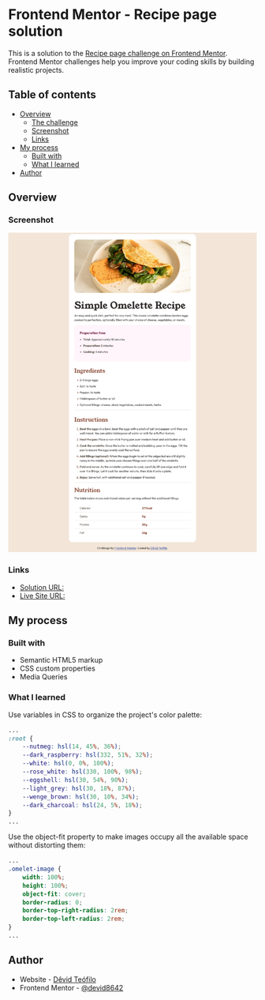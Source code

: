 # Frontend Mentor - Recipe page solution

This is a solution to the [Recipe page challenge on Frontend Mentor](https://www.frontendmentor.io/challenges/recipe-page-KiTsR8QQKm). Frontend Mentor challenges help you improve your coding skills by building realistic projects. 

## Table of contents

- [Overview](#overview)
  - [The challenge](#the-challenge)
  - [Screenshot](#screenshot)
  - [Links](#links)
- [My process](#my-process)
  - [Built with](#built-with)
  - [What I learned](#what-i-learned)
- [Author](#author)

## Overview

### Screenshot

![](./screenshot.png)


### Links

- [Solution URL:](https://your-solution-url.com)
- [Live Site URL:](https://your-live-site-url.com)

## My process

### Built with

- Semantic HTML5 markup
- CSS custom properties
- Media Queries

### What I learned

Use variables in CSS to organize the project's color palette:

```css
...
:root {
    --nutmeg: hsl(14, 45%, 36%);
    --dark_raspberry: hsl(332, 51%, 32%);
    --white: hsl(0, 0%, 100%);
    --rose_white: hsl(330, 100%, 98%);
    --eggshell: hsl(30, 54%, 90%);
    --light_grey: hsl(30, 18%, 87%);
    --wenge_brown: hsl(30, 10%, 34%);
    --dark_charcoal: hsl(24, 5%, 18%);
}
...
```

Use the object-fit property to make images occupy all the available space without distorting them:

```css
...
.omelet-image {
    width: 100%;
    height: 100%;
    object-fit: cover;
    border-radius: 0;
    border-top-right-radius: 2rem;
    border-top-left-radius: 2rem;
}
...
```

## Author

- Website - [Dêvid Teófilo](https://devid8642.github.io)
- Frontend Mentor - [@devid8642](https://www.frontendmentor.io/profile/devid8642)